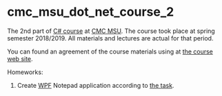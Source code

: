 # cmc_msu_dot_net_course_2

The 2nd part of [C# course](http://msudotnet.ru/) at [CMC MSU](https://cs.msu.ru/en). The course took place at spring semester 2018/2019. All materials and lectures are actual for that period. 

You can found an agreement of the course materials using at [the course web site](http://msudotnet.ru/).

Homeworks:

1. Create [WPF](https://ru.wikipedia.org/wiki/Windows_Presentation_Foundation) Notepad application according to [the task](https://github.com/axreldable/cmc_msu_dot_net_course_2/blob/master/hw/notepad/Task15.pdf).
